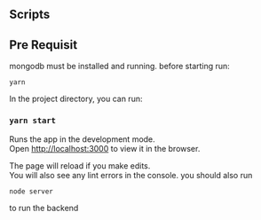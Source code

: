 ## Scripts

## Pre Requisit
mongodb must be installed and running.
before starting run:
 
 `yarn`

In the project directory, you can run:

### `yarn start`

Runs the app in the development mode.<br>
Open [http://localhost:3000](http://localhost:3000) to view it in the browser.

The page will reload if you make edits.<br>
You will also see any lint errors in the console.
 you should also run 
 
 `node server` 
 
 to run the backend

